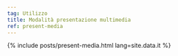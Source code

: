 ```yaml
---
tag: Utilizzo
title: Modalità presentazione multimedia
ref: present-media
---
```


{% include posts/present-media.html lang=site.data.it %}
